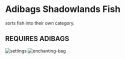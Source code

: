# Adibags Shadowlands Fish
sorts fish into their own category.

## REQUIRES ADIBAGS
![settings](https://user-images.githubusercontent.com/1850089/126241682-ebac7054-33ed-4ab5-8f82-7ed1b069abfb.png)
![enchanting-bag](https://user-images.githubusercontent.com/1850089/126241683-b43505d3-2d37-422c-adbc-d81d5a941948.png)
